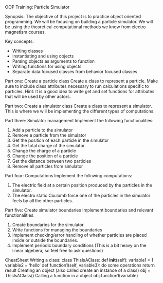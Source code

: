 OOP Training: Particle Simulator

Synopsis:
The objective of this project is to practice object oriented programming. We will be focusing on building a particle simulator. We will be using the theoretical computational methods we know from electro magnetism courses.

Key concepts:
-	Writing classes
-	Instantiating and using objects
-	Parsing objects as arguments to function
-	Writing functions for using objects
-	Separate data focused classes from behavior focused classes

Part one: Create a particle class
Create a class to represent a particle. Make sure to include class attributes necessary to run calculations specific to particles.
Hint: It is a good idea to write get and set functions for attributes that will be used by other actors.

Part two: Create a simulator class
Create a class to represent a simulator. This is where we will be implementing the different types of computations.

Part three: Simulator management
Implement the following functionalities:
1.	Add a particle to the simulator
2.	Remove a particle from the simulator
3.	Get the position of each particle in the simulator
4.	Get the total charge of the simulator
5.	Change the charge of a particle
6.	Change the position of a particle
7.	Get the distance between two particles
8.	Remove all particles from simulator

Part four: Computations
Implement the following computations:
1.	The electric field at a certain position produced by the particles in the simulator.
2.	The electro static Coulomb force one of the particles in the simulator feels by all the other particles.

Part five: Create simulator boundaries
Implement boundaries and relevant functionalities:
1. Create boundaries for the simulator.
2. Write functions for managing the boundaries
3. Implement checking/error handling of whether particles are placed inside or outside the boundaries.
4. Implement periodic boundary conditions (This is a bit heavy on the linear algebera, so feel free to ask questions)

CheatSheet
Writing a class:
class ThisIsAClass:
    def __init__(self):
        variable1 = 1
        variable2 = ‘hello’
    def function1(self, variable3):
        do some operations
        return result
Creating an object (also called create an instance of a class)
obj = ThisIsAClass()
Calling a function in a object 
obj.function1(variable)
